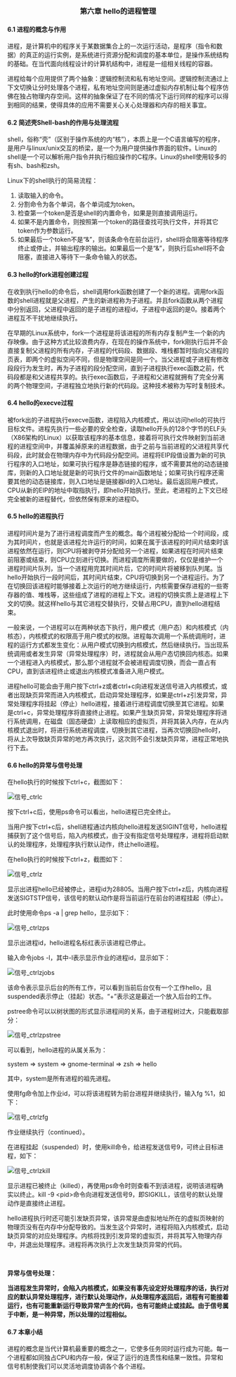### <center>第六章 hello的进程管理</center>

#### 6.1 进程的概念与作用

进程，是计算机中的程序关于某数据集合上的一次运行活动，是程序（指令和数据）的真正的运行实例，是系统进行资源分配和调度的基本单位，是操作系统结构的基础。在当代面向线程设计的计算机结构中，进程是一组相关线程的容器。

进程给每个应用提供了两个抽象：逻辑控制流和私有地址空间。逻辑控制流通过上下文切换让分时处理各个进程，私有地址空间则是通过虚拟内存机制让每个程序仿佛在独占物理内存空间。这样的抽象保证了在不同的情况下运行同样的程序可以得到相同的结果，使得具体的应用不需要关心关心处理器和内存的相关事宜。

#### 6.2 简述壳Shell-bash的作用与处理流程

shell，俗称“壳”（区别于操作系统的内“核”），本质上是一个C语言编写的程序，是用户与linux/unix交互的桥梁，是一个为用户提供操作界面的软件。Linux的shell是一个可以解析用户指令并执行相应操作的C程序。Linux的shell使用较多的有sh、bash和zsh。

Linux下的shell执行的简易流程：

1. 读取输入的命令。
2. 分割命令为各个单词，各个单词成为token。
3. 检查第一个token是否是shell的内置命令，如果是则直接调用运行。
4. 如果不是内置命令，则按照第一个token的路径查找可执行文件，并将其它token作为参数运行。
5. 如果最后一个token不是“&”，则该条命令在前台运行，shell将会阻塞等待程序终止或停止，并输出程序的输出。如果最后一个是“&”，则执行后shell将不会阻塞，直接进入等待下一条命令输入的状态。

#### 6.3 hello的fork进程创建过程

在收到执行hello的命令后，shell调用fork函数创建了一个新的进程。调用fork函数的shell进程就是父进程，产生的新进程称为子进程。并且fork函数从两个进程中分别返回，父进程中返回的是子进程的进程id，子进程中返回的是0。接着两个进程互不干扰地继续执行。

在早期的Linux系统中，fork一个进程是将该进程的所有内存复制产生一个新的内存映像。由于这种方式比较浪费内存，在现在的操作系统中，fork刚执行后并不会直接复制父进程的所有内存，子进程的代码段、数据段、堆栈都暂时指向父进程的页表，即两个的虚拟空间不同，但是物理空间是同一个。当父进程或子进程有修改段段行为发生时，再为子进程的段分配空间，直到子进程执行exec函数之前，代码段都是和父进程共享的。执行exec函数后，子进程和父进程就拥有了完全分离的两个物理空间，子进程独立地执行新的代码段。这种技术被称为写时复制技术。

#### 6.4 hello的execve过程

被fork出的子进程执行execve函数，进程陷入内核模式，用以访问hello的可执行目标文件。进程先执行一些必要的安全检查，读取hello开头的128个字节的ELF头（X86架构的Linux）以获取该程序的基本信息，接着将可执行文件映射到当前进程的进程空间中，并覆盖掉原来的进程数据，由于之前与当前进程的父进程共享代码段，此时就会在物理内存中为代码段分配空间。进程将EIP段值设置为新的可执行程序的入口地址，如果可执行程序是静态链接的程序，或不需要其他的动态链接库，则新的入口地址就是新的可执行文件的main函数地址；如果可执行程序还需要其他的动态链接库，则入口地址是链接器ld的入口地址。最后返回用户模式，CPU从新的EIP的地址中取指执行，即hello开始执行。至此，老进程的上下文已经完全被新的进程替代，但依然保有原来的进程ID。

#### 6.5 hello的进程执行

进程时间片是为了进行进程调度而产生的概念。每个进程被分配给一个时间段，成为其时间片，也就是该进程允许运行的时间，如果在属于该进程的时间片结束时该进程依然在运行，则CPU将被剥夺并分配给另一个进程，如果进程在时间片结束前阻塞或结束，则CPU立刻进行切换。而进程调度所需要做的，仅仅是维护一个进程时间片队列，当一个进程用完其时间片后，它的时间片将被移到队列尾。当hello开始执行一段时间后，其时间片结束，CPU将切换到另一个进程运行。为了在切换回该进程时能够接着上次运行的地方继续运行，内核需要保存进程的一些寄存器的值、堆栈等，这些组成了进程的进程上下文。进程的切换实质上是进程上下文的切换。就这样hello与其它进程交替执行，交替占用CPU，直到hello进程结束。

一般来说，一个进程可以在两种状态下执行，用户模式（用户态）和内核模式（内核态），内核模式的权限高于用户模式的权限。进程每次调用一个系统调用时，进程的运行方式都发生变化：从用户模式切换到内核模式，然后继续执行。当出现系统调用或者发生异常（异常处理程序）时，进程就会从用户态切换回内核态。如果一个进程进入内核模式，那么那个进程就不会被进程调度切换，而会一直占有CPU，直到该进程终止或退出内核模式准备进入用户模式。

进程hello可能会由于用户按下ctrl+z或者ctrl+c向进程发送信号进入内核模式，或者出现缺页异常而进入内核模式，启动异常处理程序，如果是ctrl+z引发异常，异常处理程序将挂起（停止）hello进程，接着进行进程调度切换至其它进程。如果是ctrl+c，异常处理程序将直接终止进程。如果产生缺页异常，异常处理程序将进行系统调用，在磁盘（固态硬盘）上读取相应的虚拟页，并将其装入内存，在从内核模式退出时，将进行系统进程调度，切换到其它进程，当再次切换回hello时，将从上次导致缺页异常的地方再次执行，这次则不会引发缺页异常，进程正常地执行下去。

#### 6.6 hello的异常与信号处理

在hello执行的时候按下ctrl+c，截图如下：

![信号_ctrlc](img/信号_ctrlc.png)

按下ctrl+c后，使用ps命令可以看出，hello进程已完全终止。

当用户按下ctrl+c后，shell进程通过内核向hello进程发送SIGINT信号，hello进程捕获到了这个信号后，陷入内核模式，由于没有指定信号处理程序，进程将启动默认的处理程序，处理程序执行默认动作，终止hello进程。

在hello执行的时候按下ctrl+z，截图如下：

![信号_ctrlz](img/信号_ctrlz.png)

显示出进程hello已经被停止，进程id为28805。当用户按下ctrl+z后，内核向进程发送SIGTSTP信号，该信号的默认动作是将当前运行在前台的进程挂起（停止）。

此时使用命令ps -a | grep hello，显示如下：

![信号_ctrlzps](img/信号_ctrlzps.png)

显示出进程id，hello进程名标红表示该进程已停止。

输入命令jobs -l，其中-l表示显示作业的进程id，显示如下：

![信号_ctrlzjobs](img/信号_ctrlzjobs.png)

该命令表示显示后台的所有工作，可以看到当前后台仅有一个工作hello，且suspended表示停止（挂起）状态。“+”表示这是最近一个放入后台的工作。

pstree命令可以以树状图的形式显示进程间的关系，由于进程树过大，只能截取部分：

![信号_ctrlzpstree](img/信号_ctrlzpstree.png)

可以看到，hello进程的从属关系为：

system => system => gnome-terminal => zsh => hello

其中，system是所有进程的祖先进程。

使用fg命令加上作业id，可以将该进程转为前台进程并继续执行，输入fg %1，如下：

![信号_ctrlzfg](img/信号_ctrlzfg.png)

作业继续执行（continued）。

在进程挂起（suspended）时，使用kill命令，给进程发送信号9，可终止目标进程，如下：

![信号_ctrlzkill](img/信号_ctrlzkill.png)

显示进程已被终止（killed），再使用ps命令时则查看不到该进程，说明该进程确实以终止。kill -9 \<pid>命令向进程发送信号9，即SIGKILL，该信号的默认处理动作是直接终止进程。

 

hello进程执行时还可能引发缺页异常，该异常是由虚拟地址所在的虚拟页映射的物理页没有在内存中分配导致的。当发生这个异常时，进程将陷入内核模式，启动缺页异常的对应处理程序。内核将找到引发异常的虚拟页，并将其写入物理内存中，并退出处理程序。进程将再次执行上次发生缺页异常的代码。

​       

**异常与信号处理：**

**当进程发生异常时，会陷入内核模式，如果没有事先设定好处理程序的话，执行对应的默认异常处理程序，进行默认处理动作，从处理程序返回后，进程有可能接着运行，也有可能重新运行导致异常产生的代码，也有可能终止或挂起。由于信号属于中断，是一种异常，所以处理的过程相似。**

#### 6.7 本章小结

进程的概念是当代计算机最重要的概念之一，它使多任务同时运行成为可能。每一个进程都如同独占CPU和内存一般，保证了运行的连贯性和结果一致性。异常和信号机制使我们可以灵活地调度协调各个各个进程。